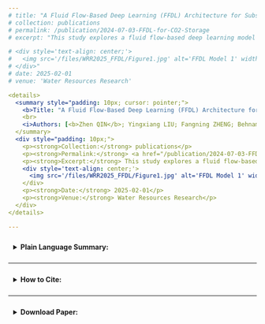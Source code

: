 ```yaml
---
# title: "A Fluid Flow‐Based Deep Learning (FFDL) Architecture for Subsurface Flow Systems with Application to Geologic CO<sub>2</sub> Storage"
# collection: publications
# permalink: /publication/2024-07-03-FFDL-for-CO2-Storage
# excerpt: "This study explores a fluid flow-based deep learning model for predicting CO<sub>2</sub> storage dynamics in geologic formations, enhancing spatiotemporal prediction accuracy and extrapolation capability.

# <div style='text-align: center;'>
#   <img src='/files/WRR2025_FFDL/Figure1.jpg' alt='FFDL Model 1' width='600' height='auto' style='margin: 10px;'>
# </div>"
# date: 2025-02-01
# venue: 'Water Resources Research'

<details>
  <summary style="padding: 10px; cursor: pointer;">
    <b>Title: "A Fluid Flow‐Based Deep Learning (FFDL) Architecture for Subsurface Flow Systems with Application to Geologic CO<sub>2</sub> Storage"</b>
    <br>
    <i>Authors: [<b>Zhen QIN</b>; Yingxiang LIU; Fangning ZHENG; Behnam JAFARPOUR]</i>
  </summary>
  <div style="padding: 10px;">
    <p><strong>Collection:</strong> publications</p>
    <p><strong>Permalink:</strong> <a href="/publication/2024-07-03-FFDL-for-CO2-Storage">/publication/2024-07-03-FFDL-for-CO2-Storage</a></p>
    <p><strong>Excerpt:</strong> This study explores a fluid flow-based deep learning model for predicting CO<sub>2</sub> storage dynamics in geologic formations, enhancing spatiotemporal prediction accuracy and extrapolation capability.</p>
    <div style='text-align: center;'>
      <img src='/files/WRR2025_FFDL/Figure1.jpg' alt='FFDL Model 1' width='600' height='auto' style='margin: 10px;'>
    </div>
    <p><strong>Date:</strong> 2025-02-01</p>
    <p><strong>Venue:</strong> Water Resources Research</p>
  </div>
</details>

---
```


<details>
  <summary style="padding: 10px; cursor: pointer;">
    <b>Plain Language Summary:</b>
  </summary>
  <div style="text-align: justify; margin-top: 10px;">
    This paper introduces a new deep learning model called Fluid Flow-based Deep Learning (FFDL) for predicting how injected CO<sub>2</sub> moves and affects pressure within geological storage formations in carbon capture and storage (CCS) projects. Traditional numerical simulations can accurately model these processes but are computationally intensive, making real-time analysis and decision-making difficult. Existing deep learning models offer faster predictions but may lack interpretability and physical consistency. FFDL addresses these limitations by incorporating physical causality into its architecture through a physics-based encoder and a residual-based processor. This design aims to improve the model's accuracy and ensure that its predictions are more aligned with expected fluid flow behavior. Testing on a field-scale saline aquifer shows that FFDL outperforms standard deep learning models, indicating that it could be a reliable and efficient tool for decision support, optimization, and inverse modeling in CCS operations.
  </div>
</details>

--- 

<details>
  <summary style="padding: 10px; cursor: pointer;">
    <b>How to Cite:</b>
  </summary>
  <div style="margin-top: 10px;">
    <pre style="font-size: 12px; background-color: #f5f5f5; padding: 10px; border-radius: 5px; overflow-x: auto;">
@article{qin_fluid_2025,
  title = {A {Fluid} {Flow}-{Based} {Deep} {Learning} ({FFDL}) {Architecture} for {Subsurface} {Flow} {Systems} {With} {Application} to {Geologic} {CO}$_2$ {Storage}},
  volume = {61},
  issn = {0043-1397, 1944-7973},
  doi = {10.1029/2024WR037953},
  number = {1},
  journal = {Water Resources Research},
  author = {Qin, Zhen and Liu, Yingxiang and Zheng, Fangning and Jafarpour, Behnam},
  month = jan,
  year = {2025},
  pages = {e2024WR037953},
}
    </pre>
  </div>
</details>

--- 

<details>
  <summary style="padding: 10px; cursor: pointer;">
  <!-- <summary style="background-color: #f0f0f0; border: 1px solid #ccc; padding: 10px; cursor: pointer;"> -->
    <b>Download Paper:</b>
  </summary>
  <div style="margin-top: 10px;">
    📄 <a href="http://zhenqin-usc.github.io/files/QinEtAl-WRR_2025-FFDL_for_GCS.pdf" target="_blank">Download paper here</a>
    <iframe src="/files/QinEtAl-WRR_2025-FFDL_for_GCS.pdf" width="100%" height="1000px" style="border: none;"></iframe>
  </div>
</details>
